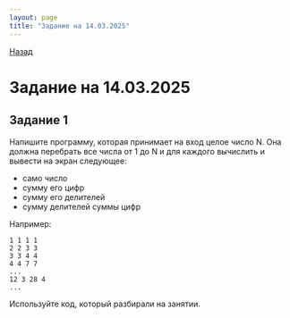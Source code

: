 ```yaml
---
layout: page
title: "Задание на 14.03.2025"
---
```

[Назад](/compsci/10a2024.html)

# Задание на 14.03.2025

## Задание 1

Напишите программу, которая принимает на вход целое число N. Она должна перебрать все числа от 1 до N и для каждого вычислить и вывести на экран следующее:

* само число
* сумму его цифр
* сумму его делителей
* сумму делителей суммы цифр

Например:

```
1 1 1 1
2 2 3 3
3 3 4 4
4 4 7 7
...
12 3 28 4
...
```

Используйте код, который разбирали на занятии.